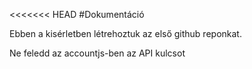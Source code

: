 <<<<<<< HEAD
#Dokumentáció

Ebben a kisérletben létrehoztuk az első github reponkat.

Ne feledd az accountjs-ben az API kulcsot

